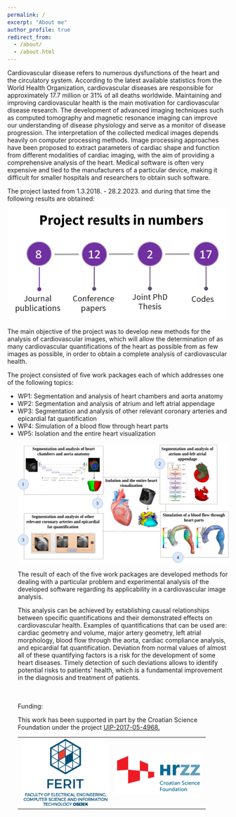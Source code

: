 ```yaml
---
permalink: /
excerpt: "About me"
author_profile: true
redirect_from: 
  - /about/
  - /about.html
---
```



Cardiovascular disease refers to numerous dysfunctions of the heart and the circulatory system. According to the latest available statistics from the World Health Organization, cardiovascular diseases are responsible for approximately 17.7 million or 31% of all deaths worldwide. Maintaining and improving cardiovascular health is the main motivation for cardiovascular disease research. The development of advanced imaging techniques such as computed tomography and magnetic resonance imaging can improve our understanding of disease physiology and serve as a monitor of disease progression. The interpretation of the collected medical images depends heavily on computer processing methods. Image processing approaches have been proposed to extract parameters of cardiac shape and function from different modalities of cardiac imaging, with the aim of providing a comprehensive analysis of the heart. Medical software is often very expensive and tied to the manufacturers of a particular device, making it difficult for smaller hospitals and researchers to obtain such software.


The project lasted from 1.3.2018. - 28.2.2023. and during that time the following results are obtained:


<img src="/images/project_numbers.png" alt="project_objectives"/>


The main objective of the project was to develop new methods for the analysis of cardiovascular images, which will allow the determination of as many
cardiovascular quantifications of the heart as possible from as few images as possible, in order to obtain a complete analysis of cardiovascular health.

The project consisted of five work packages each of which addresses one of the following topics:

<ul>
  <li> WP1: Segmentation and analysis of heart chambers and aorta anatomy </li>
  <li> WP2: Segmentation and analysis of atrium and left atrial appendage </li>
  <li> WP3: Segmentation and analysis of other relevant coronary arteries and epicardial fat quantification </li>
  <li> WP4: Simulation of a blood flow through heart parts </li>
  <li> WP5: Isolation and the entire heart visualization </li>
<br>  

<img src="/images/overall.png" alt="project_objectives"/>

The result of each of the five work packages are developed methods for dealing with a particular problem and experimental analysis of the developed software regarding its applicability in a cardiovascular image analysis. 

This analysis can be achieved by establishing causal relationships between specific quantifications and their demonstrated effects on cardiovascular health. Examples of quantifications that can be used are: cardiac geometry and volume, major artery geometry, left atrial morphology, blood flow through the aorta, cardiac compliance analysis, and epicardial fat quantification. Deviation from normal values of almost all of these quantifying factors is a risk for the development of some heart diseases. Timely detection of such deviations allows to identify potential risks to patients&#39; health, which is a fundamental improvement in the diagnosis and treatment of patients.
<br>  
<br>   

Funding: 
<br>    

This work has been supported in part by the Croatian Science Foundation under the project <a href="https://www.bib.irb.hr:8443/pretraga/?operators=and|6627|text|project-id"> UIP-2017-05-4968.</a>


<table align="center">
  <tr>
    <td><img src="/images/logo_ferit.png" align="center" href="https://www.ferit.unios.hr/2021/" alt="ferit" width="200"/></td>
    <td><img src="/images/HRZZ-eng.jpg" align="center" href="https://hrzz.hr/en/" alt="hrzz" width="200"/></td>
  </tr>
</table>



